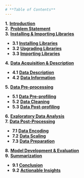 ```yaml
---
# **Table of Contents**
---
```


**1.** [**Introduction**](#Section1)<br>
**2.** [**Problem Statement**](#Section2)<br>
**3.** [**Installing & Importing Libraries**](#Section3)<br>
  - **3.1** [**Installing Libraries**](#Section31)
  - **3.2** [**Upgrading Libraries**](#Section32)
  - **3.3** [**Importing Libraries**](#Section33)

**4.** [**Data Acquisition & Description**](#Section4)<br>
  - **4.1** [**Data Description**](#Section41)
  - **4.2** [**Data Information**](#Section42)

**5.** [**Data Pre-processing**](#Section5)<br>
  - **5.1** [**Data Pre-profiling**](#Section51)<br>
  - **5.2** [**Data Cleaning**](#Section52)<br>
  - **5.3** [**Data Post-profiling**](#Section53)<br>

**6.** [**Exploratory Data Analysis**](#Section6)<br>
**7.** [**Data Post-Processing**](#Section7)<br>
  - **7.1** [**Data Encoding**](#Section71)<br> 
  - **7.2** [**Data Scaling**](#Section72)<br>
  - **7.3** [**Data Preparation**](#Section73)<br>

**8.** [**Model Development & Evaluation**](#Section8)<br>
**9.** [**Summarization**](#Section9)<br>
  - **9.1** [**Conclusion**](#Section91)<br>
  - **9.2** [**Actionable Insights**](#Section92)<br>
